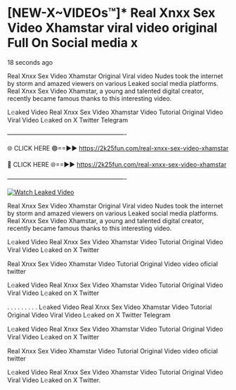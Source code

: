 # [NEW-X~VIDEOs™]* Real Xnxx Sex Video Xhamstar viral video original Full On Social media x

18 seconds ago

Real Xnxx Sex Video Xhamstar Original Viral video Nudes took the internet by storm and amazed viewers on various Leaked social media platforms. Real Xnxx Sex Video Xhamstar, a young and talented digital creator, recently became famous thanks to this interesting video.

L𝚎aked Video Real Xnxx Sex Video Xhamstar Video Tutorial Original Video Viral Video L𝚎aked on X Twitter Telegram

———————————————————-

🌐 CLICK HERE 🟢==►► https://2k25fun.com/real-xnxx-sex-video-xhamstar

🔴 CLICK HERE 🌐==►► https://2k25fun.com/real-xnxx-sex-video-xhamstar

———————————————————-

[![Watch Leaked Video](https://miro.medium.com/v2/resize:fit:828/format:webp/1*cilzJN44JGOrTw9NJCrNHA.gif "Watch Leaked Video")](https://2k25fun.com/real-xnxx-sex-video-xhamstar)

Real Xnxx Sex Video Xhamstar Original Viral video Nudes took the internet by storm and amazed viewers on various Leaked social media platforms. Real Xnxx Sex Video Xhamstar, a young and talented digital creator, recently became famous thanks to this interesting video.

L𝚎aked Video Real Xnxx Sex Video Xhamstar Video Tutorial Original Video Viral Video L𝚎aked on X Twitter

Real Xnxx Sex Video Xhamstar Video Tutorial Original Video video oficial twitter

L𝚎aked Video Real Xnxx Sex Video Xhamstar Video Tutorial Original Video Viral Video L𝚎aked on X Twitter

. . . . . . . . . L𝚎aked Video Real Xnxx Sex Video Xhamstar Video Tutorial Original Video Viral Video L𝚎aked on X Twitter Telegram

L𝚎aked Video Real Xnxx Sex Video Xhamstar Video Tutorial Original Video Viral Video L𝚎aked on X Twitter

Real Xnxx Sex Video Xhamstar Video Tutorial Original Video video oficial twitter

L𝚎aked Video Real Xnxx Sex Video Xhamstar Video Tutorial Original Video Viral Video L𝚎aked on X Twitter.